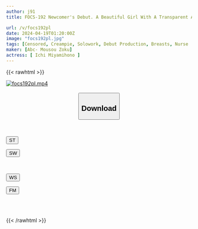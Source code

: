 ```yaml
---
author: j91
title: FOCS-192 Newcomer's Debut. A Beautiful Girl With A Transparent And Beautiful Body Is An Active Nurse. I Will Make All Your Naughty Wishes Come True. Mihono Ichinomiya

url: /v/focs192pl
date: 2024-04-19T01:20:00Z
image: "focs192pl.jpg"
tags: [Censored, Creampie, Solowork, Debut Production, Breasts, Nurse	]
maker: [Abc- Mousou Zoku]
actress: [ Ichi Miyamihono ]
---
```



{{< rawhtml >}}

<div class="video" data-videoid="Lagvk97V1WHRrp6">
    <a href="javascript:;">
        <img src="/v/focs192pl/focs192pl.jpg" width="WIDTH" height="HEIGHT" alt="focs192pl.mp4" loading="lazy">
    </a>
</div>

<script type="text/javascript" src="https://j91.asia/asset/on-demand-st.js"></script>

<br>
  <link rel="stylesheet" href="https://j91.asia/asset/bs5.css">
  
  <center>
  <button class="btn btn-primary" type="button" data-bs-toggle="collapse" data-bs-target=".multi-collapse" aria-expanded="false" aria-controls="multiCollapseExample1 multiCollapseExample2"><h2>Download</h2></button></center>
</p>
<div class="row">
  <div class="col">
    <div class="collapse multi-collapse" id="multiCollapseExample1">
      <div class="card card-body">
	      	      <br>
<div class="buttons">  
<p><a href="https://streamtape.to/v/Lagvk97V1WHRrp6" target="_blank"><button class="btn-hover color-3"><i class="fa fa-download"></i> ST</button></a></p>
<p><a href="https://asnwish.com/vnhrrr60ljfe" target="_blank"><button class="btn-hover color-2"><i class="fa fa-download"></i> SW</button></a></p></div>
    </div>
  </div>
</div>
  <div class="col">
    <div class="collapse multi-collapse" id="multiCollapseExample2">
      <div class="card card-body">
	      <br>
<div class="buttons">
<p><a href="https://wolfstream.tv/a08l8haoq7rm"><button class="btn-hover color-9"><i class="fa fa-download"></i> WS</button></a></p>
<p><a href="https://filemoon.sx/d/120hoio9u7jy"><button class="btn-hover color-8"><i class="fa fa-download"></i> FM</button></a></p></div>
<br><br>
      </div>
    </div>
  </div>
</div>

{{< /rawhtml >}}